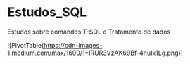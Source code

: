 # Estudos_SQL
Estudos sobre comandos T-SQL e Tratamento de dados

![PivotTable(https://cdn-images-1.medium.com/max/1600/1*IRUR3VzAK69Bf-4nuIx1Lg.png)]